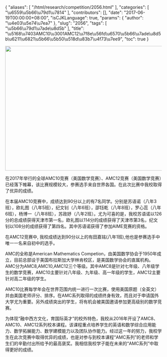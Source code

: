 {
    "aliases": [
        "/html/research/competition/2056.html"
    ],
    "categories": [
        "\u6559\u5b66\u79d1\u7814"
    ],
    "contributors": [],
    "date": "2017-06-19T00:00:00+08:00",
    "isCJKLanguage": true,
    "params": {
        "author": "\u4e03\u5e74\u7ea7"
    },
    "slug": "2056",
    "tags": [
        "\u5b66\u79d1\u7ade\u8d5b"
    ],
    "title": "\u5168\u7403AMC10\u3001AMC12\u7f8e\u56fd\u6570\u5b66\u7ade\u8d5b\u6211\u6821\u5b66\u5b50\u518d\u83b7\u4f73\u7ee9",
    "toc": true
}


<img
    src="https://cdn.tfls.online/mirror/full/7ba31a02d120d9b601919c24cae14c6d3940726a.jpg"
    style="display:block;margin-left:auto;margin-right:auto;"
    decoding="async"
    fetchpriority="auto"
    loading="lazy"
    height="400"
    width="600"
/>




  










  





在2017年举行的全球AMC10竞赛（美国数学竞赛）、AMC12竞赛（美国数学竞赛）已经落下帷幕，该比赛规模较大，参赛选手来自世界各国。在此次比赛中我校取得了优异的成绩。




在本届AMC10竞赛中，成绩达到90分以上的有7名同学。分别是苏语诺（八年3班），欧礼图（八年5班），纪文钊（八年6班），邵钰乾（八年8班），罗心蕊（八年6班），杨博一（八年8班），苏政妤（八年2班）。尤为可喜的是，我校苏语诺以126分的总成绩获得天津市第一名，欧礼图以114分的成绩获得了天津市第3名，纪文钊以108分的成绩获得了第四名。其中苏语诺获得了参加AIME竞赛的资格。




在AMC12竞赛中, 我校成绩达到90分以上的有田嘉铭(八年1班),他也是参赛选手中唯一一名来自初中的选手。




AMC的全称是American Mathematics Competion，由美国数学协会于1950年成立，目前总部设于美国布拉斯加大学林肯校区，是美国数学协会的直属机构。AMC分为AMC8,AMC10,AMC12三个等级。其中AMC8是针对七年级、八年级学生的数学竞赛，AMC10主要针对八年级、九年级、高一年级的学生，AMC12主要针对高二年级的学生。




AMC10比赛每学年会在世界范围内统一进行一次比赛，使用美国原题（全英文）并由美国老师评分、排序。在AMC系列取得的成绩终身有效，而且对于申请国外大学尤为重要。另外成绩突出的学生，将有机会被美国邀请参加更高级别的数学竞赛。




为体现“融中西方文化，育国际英才”的校外特色，我校从2016年开设了AMC8、AMC10、AMC12系列校本课程。该课程重点培养学生的英语和数学综合应用能力、数学拓展能力、数学建模能力以及团队协作能力。经过这一年的努力，我校学生在此次竞赛中取得优异的成绩，也是对参与到校本课程“AMC系列”的老师和学生们的辛勤付出所给予的最高褒奖。我相信我校学子能在未来的“AMC系列”中取得更好的成绩。




  





  



